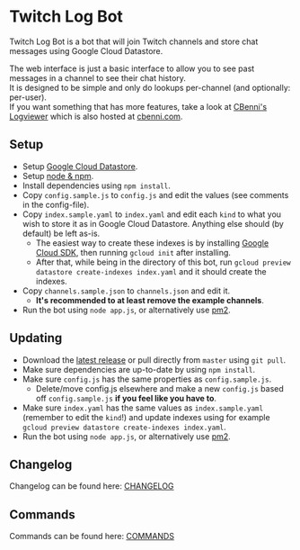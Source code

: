 # Twitch Log Bot
Twitch Log Bot is a bot that will join Twitch channels and store chat messages using Google Cloud Datastore.

The web interface is just a basic interface to allow you to see past messages in a channel to see their chat history.  
It is designed to be simple and only do lookups per-channel (and optionally: per-user).  
If you want something that has more features, take a look at [CBenni's Logviewer](https://github.com/CBenni/logviewer) which is also hosted at [cbenni.com](https://cbenni.com/).

## Setup
- Setup [Google Cloud Datastore](https://console.cloud.google.com/datastore/).
- Setup [node & npm](https://nodejs.org/).
- Install dependencies using `npm install`.
- Copy `config.sample.js` to `config.js` and edit the values (see comments in the config-file).
- Copy `index.sample.yaml` to `index.yaml` and edit each `kind` to what you wish to store it as in Google Cloud Datastore. Anything else should (by default) be left as-is.
    - The easiest way to create these indexes is by installing [Google Cloud SDK](https://cloud.google.com/sdk/), then running `gcloud init` after installing.
    - After that, while being in the directory of this bot, run `gcloud preview datastore create-indexes index.yaml` and it should create the indexes.
- Copy `channels.sample.json` to `channels.json` and edit it.
    - **It's recommended to at least remove the example channels**.
- Run the bot using `node app.js`, or alternatively use [pm2](http://pm2.keymetrics.io/).

## Updating
- Download the [latest release](https://github.com/Decicus/twitch-log-bot/releases/latest) or pull directly from `master` using `git pull`.
- Make sure dependencies are up-to-date by using `npm install`.
- Make sure `config.js` has the same properties as `config.sample.js`.
    - Delete/move config.js elsewhere and make a new `config.js` based off `config.sample.js` **if you feel like you have to**.
- Make sure `index.yaml` has the same values as `index.sample.yaml` (remember to edit the `kind`!) and update indexes using for example `gcloud preview datastore create-indexes index.yaml`.
- Run the bot using `node app.js`, or alternatively use [pm2](http://pm2.keymetrics.io/).

## Changelog
Changelog can be found here: [CHANGELOG](/CHANGELOG.md)

## Commands
Commands can be found here: [COMMANDS](/COMMANDS.md)
